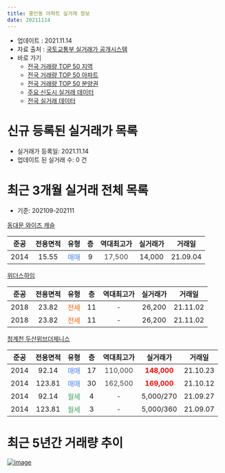 ```yaml
---
title: 흥인동 아파트 실거래 정보
date: 20211114
---
```


* 업데이트 : 2021.11.14
* 자료 출처 : [국토교통부 실거래가 공개시스템](http://rt.molit.go.kr)
* 바로 가기
    * [전국 거래량 TOP 50 지역](https://apt-info.github.io/apt-trade-info/tr)
    * [전국 거래량 TOP 50 아파트](https://apt-info.github.io/apt-trade-info/ta)
    * [전국 거래량 TOP 50 분양권](https://apt-info.github.io/apt-trade-info/tb)
    * [주요 신도시 실거래 데이터](https://apt-info.github.io/apt-trade-info/newtown)
    * [전국 실거래 데이터](https://apt-info.github.io/apt-trade-info/all)



<script async src="https://pagead2.googlesyndication.com/pagead/js/adsbygoogle.js"></script>
<!-- 기본광고 -->
<ins class="adsbygoogle"
     style="display:block"
     data-ad-client="ca-pub-1142216861245946"
     data-ad-slot="4805727019"
     data-ad-format="auto"
     data-full-width-responsive="true"></ins>
<script>
     (adsbygoogle = window.adsbygoogle || []).push({});
</script>


# 신규 등록된 실거래가 목록

* 실거래가 등록일: 2021.11.14
* 업데이트 된 실거래 수: 0 건




<script async src="https://pagead2.googlesyndication.com/pagead/js/adsbygoogle.js"></script>
<!-- 기본광고 -->
<ins class="adsbygoogle"
     style="display:block"
     data-ad-client="ca-pub-1142216861245946"
     data-ad-slot="4805727019"
     data-ad-format="auto"
     data-full-width-responsive="true"></ins>
<script>
     (adsbygoogle = window.adsbygoogle || []).push({});
</script>


# 최근 3개월 실거래 전체 목록
* 기준: 202109-202111


[동대문 와이즈 캐슬](https://search.naver.com/search.naver?query=%EB%8F%99%EB%8C%80%EB%AC%B8+%EC%99%80%EC%9D%B4%EC%A6%88+%EC%BA%90%EC%8A%AC)

|준공|전용면적|유형|층|역대최고가|실거래가|거래일|
|:---:|:---:|:---:|:---:|:---:|:---:|:---:|
|2014|15.55|<span style="color:#4285F3">매매</span>|9|<span style="color:#444444">17,500</span>|14,000|21.09.04|

[위더스하임](https://search.naver.com/search.naver?query=%EC%9C%84%EB%8D%94%EC%8A%A4%ED%95%98%EC%9E%84)

|준공|전용면적|유형|층|역대최고가|실거래가|거래일|
|:---:|:---:|:---:|:---:|:---:|:---:|:---:|
|2018|23.82|<span style="color:#FF5A00">전세</span>|11|<span style="color:#444444">-</span>|26,200|21.11.02|
|2018|23.82|<span style="color:#FF5A00">전세</span>|11|<span style="color:#444444">-</span>|26,200|21.11.02|

[청계천 두산위브더제니스](https://search.naver.com/search.naver?query=%EC%B2%AD%EA%B3%84%EC%B2%9C+%EB%91%90%EC%82%B0%EC%9C%84%EB%B8%8C%EB%8D%94%EC%A0%9C%EB%8B%88%EC%8A%A4)

|준공|전용면적|유형|층|역대최고가|실거래가|거래일|
|:---:|:---:|:---:|:---:|:---:|:---:|:---:|
|2014|92.14|<span style="color:#4285F3">매매</span>|17|<span style="color:#444444">110,000</span>|<b><span style="color:#FF0000">148,000</span></b>|21.10.23|
|2014|123.81|<span style="color:#4285F3">매매</span>|30|<span style="color:#444444">162,500</span>|<b><span style="color:#FF0000">169,000</span></b>|21.10.12|
|2014|92.14|<span style="color:#34A853">월세</span>|4|<span style="color:#444444">-</span>|5,000/270|21.09.27|
|2014|123.81|<span style="color:#34A853">월세</span>|3|<span style="color:#444444">-</span>|5,000/360|21.09.07|



<script async src="https://pagead2.googlesyndication.com/pagead/js/adsbygoogle.js"></script>
<!-- 기본광고 -->
<ins class="adsbygoogle"
     style="display:block"
     data-ad-client="ca-pub-1142216861245946"
     data-ad-slot="4805727019"
     data-ad-format="auto"
     data-full-width-responsive="true"></ins>
<script>
     (adsbygoogle = window.adsbygoogle || []).push({});
</script>


# 최근 5년간 거래량 추이


<div style="width:100%;">
    <canvas id="deal_progress" height="200"></canvas>
</div>

<script>
new Chart(document.getElementById("deal_progress"), {
    type: 'line',
    data: {
        labels: ['16.01','16.02','16.03','16.04','16.05','16.06','16.07','16.08','16.09','16.10','16.11','16.12','17.01','17.02','17.03','17.04','17.05','17.06','17.07','17.08','17.09','17.10','17.11','17.12','18.01','18.02','18.03','18.04','18.05','18.06','18.07','18.08','18.09','18.10','18.11','18.12','19.01','19.02','19.03','19.04','19.05','19.07','19.08','19.09','19.10','19.11','19.12','20.01','20.02','20.03','20.04','20.05','20.06','20.07','20.08','20.09','20.10','20.11','20.12','21.01','21.02','21.03','21.04','21.05','21.06','21.07','21.08','21.09','21.10','21.11'],
        datasets: [{
            label: '매매/분양권',
            data: [5,1,5,5,18,19,8,18,14,17,13,5,2,1,4,0,3,5,3,4,6,4,2,5,20,28,9,5,4,7,4,9,9,8,5,0,1,0,0,2,7,6,3,1,3,6,4,6,3,1,1,0,4,4,2,1,1,1,3,1,1,1,3,2,0,1,1,1,2,0],
            borderColor: "rgba(66, 133, 243, 1)",
            backgroundColor: "rgba(66, 133, 243, 0.05)",
            borderWidth: 1,
            pointRadius: 0,
            fill: false,
            lineTension: 0
        },{
            label: '전/월세',
            data: [4,3,2,0,0,2,0,2,4,2,3,7,9,8,3,2,7,5,3,4,1,3,1,1,5,9,7,7,6,8,7,4,6,4,1,3,1,6,2,2,0,4,0,3,1,0,3,2,8,4,4,2,12,7,11,11,4,4,2,6,9,9,1,2,3,7,4,2,0,2],
            borderColor: "rgba(255, 90, 0, 1)",
            backgroundColor: "rgba(255, 90, 0, 0.05)",
            borderWidth: 1,
            pointRadius: 0,
            fill: false,
            lineTension: 0
        },{
            label: '합계',
            data: [9,4,7,5,18,21,8,20,18,19,16,12,11,9,7,2,10,10,6,8,7,7,3,6,25,37,16,12,10,15,11,13,15,12,6,3,2,6,2,4,7,10,3,4,4,6,7,8,11,5,5,2,16,11,13,12,5,5,5,7,10,10,4,4,3,8,5,3,2,2],
            borderColor: "rgba(0, 0, 0, 1)",
            backgroundColor: "rgba(0, 0, 0, 0.03)",
            borderWidth: 0.1,
            pointRadius: 0,
            fill: true,
            lineTension: 0
        }
        ]
    },
    options: {
        responsive: true,
        title: {
            display: false
        },
        tooltips: {
            mode: 'index',
            intersect: false
        },
        hover: {
            mode: 'nearest',
            intersect: true
        },
        scales: {
            xAxes: [{
                display: true,
                scaleLabel: {
                    display: true,
                    labelString: '년/월'
                }
            }],
            yAxes: [{
                display: true,
                ticks: {
                    suggestedMin: 0,
                },
                scaleLabel: {
                    display: true,
                    labelString: '실거래 수'
                }
            }]
        }
    }
});

</script>


[![image](https://apt-info.github.io/images/2020-01-03-apt-trade-info/1024x500.png)](https://play.google.com/store/apps/details?id=com.aptinfo.apttradeinfo)

